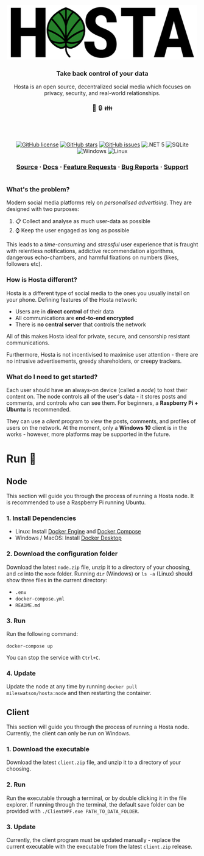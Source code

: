 
<h3 align="center">
  <img alt="Hosta" src="img/project-banner.png" width=500px />
</h3>

<h3 align="center">
  Take back control of your data
</h3>

<div align="center" margin="50px">
  Hosta is an open source, decentralized social media which focuses on privacy, security, and real-world relationships.
</div>

<p align="center" style="font-size:125%">
 📝 🔒 👪
</p>

<h1></h1><br/>

<p align="center">
  <a href="https://github.com/mileswatson/Hosta/blob/master/LICENSE"><img alt="GitHub license" src="https://img.shields.io/github/license/mileswatson/Hosta?color=blue"></a>
  <a href="https://github.com/mileswatson/Hosta/stargazers"><img alt="GitHub stars" src="https://img.shields.io/github/stars/mileswatson/Hosta?color=gold"></a>
  <a href="https://github.com/mileswatson/Hosta/issues"><img alt="GitHub issues" src="https://img.shields.io/github/issues/mileswatson/Hosta"></a>
  <img alt=".NET 5" src="https://img.shields.io/static/v1?label=&message=%2ENET%205&color=5C2D91">
  <img alt="SQLite" src="https://img.shields.io/static/v1?label=&message=SQLite&color=003B57&logo=SQLite">
  <img alt="Windows" src="https://img.shields.io/static/v1?label=&message=Windows&color=0078D6&logo=Windows">
  <img alt="Linux" src="https://img.shields.io/static/v1?label=&message=linux&color=FCC624&logo=Linux&logoColor=black">
</p>

<h3 align="center">
  <a href="https://github.com/mileswatson/Hosta/tree/master/src">Source</a>
  <span> · </span>
  <a href="#documentation-">Docs</a>
  <span> · </span>
  <a href="!https://github.com/mileswatson/Hosta/discussions/21">Feature Requests</a>
  <span> · </span>
  <a href="!https://github.com/mileswatson/Hosta/issues">Bug Reports</a>
  <span> · </span>
  <a href="!https://github.com/mileswatson/Hosta/discussions/20">Support</a>
</h3>

<h1></h1>

### What's the problem?

Modern social media platforms rely on *personalised advertising*. They are designed with two purposes:

1. 📋 Collect and analyse as much user-data as possible
2. ⌚ Keep the user engaged as long as possible

This leads to a *time-consuming* and *stressful* user experience that is fraught with relentless notifications, addictive recommendation algorithms, dangerous echo-chambers, and harmful fixations on numbers (likes, followers etc).

### How is Hosta different?

Hosta is a different type of social media to the ones you usually install on your phone. Defining features of the Hosta network:

 - Users are in **direct control** of their data
 - All communications are **end-to-end encrypted**
 - There is **no central server** that controls the network

All of this makes Hosta ideal for private, secure, and censorship resistant communications.

Furthermore, Hosta is not incentivised to maximise user attention - there are no intrusive advertisements, greedy shareholders, or creepy trackers.

### What do I need to get started?

Each user should have an always-on device (called a *node*) to host their content on. The node controls all of the user's data - it stores posts and comments, and controls who can see them. For beginners, a **Raspberry Pi + Ubuntu** is recommended.

They can use a *client* program to view the posts, comments, and profiles of users on the network. At the moment, only a **Windows 10** client is in the works - however, more platforms may be supported in the future.

# Run 🏃

## Node

This section will guide you through the process of running a Hosta node. It is recommended to use a Raspberry Pi running Ubuntu.

### 1. Install Dependencies

 - Linux: Install [Docker Engine](https://www.digitalocean.com/community/tutorials/how-to-install-and-use-docker-on-ubuntu-20-04) and [Docker Compose](https://www.digitalocean.com/community/tutorials/how-to-install-and-use-docker-compose-on-ubuntu-20-04#prerequisites)
 - Windows / MacOS: Install [Docker Desktop](https://www.docker.com/products/docker-desktop)

### 2. Download the configuration folder

Download the latest `node.zip` file, unzip it to a directory of your choosing, and `cd` into the `node` folder. Running `dir` (Windows) or `ls -a` (Linux) should show three files in the current directory:
 - `.env`
 - `docker-compose.yml`
 - `README.md`

### 3. Run

Run the following command:

`docker-compose up`

You can stop the service with `Ctrl+C`.

### 4. Update

Update the node at any time by running `docker pull mileswatson/hosta:node` and then restarting the container.

## Client

This section will guide you through the process of running a Hosta node. Currently, the client can only be run on Windows.

### 1. Download the executable

Download the latest `client.zip` file, and unzip it to a directory of your choosing.

### 2. Run

Run the executable through a terminal, or by double clicking it in the file explorer.
If running through the terminal, the default save folder can be provided with `./ClientWPF.exe PATH_TO_DATA_FOLDER`.

### 3. Update

Currently, the client program must be updated manually - replace the current executable with the executable from the latest `client.zip` release.

